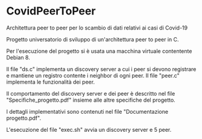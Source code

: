 # CovidPeerToPeer
Architettura peer to peer per lo scambio di dati relativi ai casi di Covid-19

Progetto universatorio di sviluppo di un'architettura peer to peer in C.

Per l'esecuzione del progetto si è usata una macchina virtuale contentente Debian 8.

Il file "ds.c" implementa un discovery server a cui i peer si devono registrare e mantiene un registro contente i neighbor di ogni peer.
Il file "peer.c" implementa le funzionalità dei peer.

Il comportamento del discovery server e dei peer è descritto nel file "Specifiche_progetto.pdf" insieme alle altre specifiche del progetto.

I dettagli implementativi sono contenuti nel file "Documentazione progetto.pdf".

L'esecuzione del file "exec.sh" avvia un discovery server e 5 peer.
